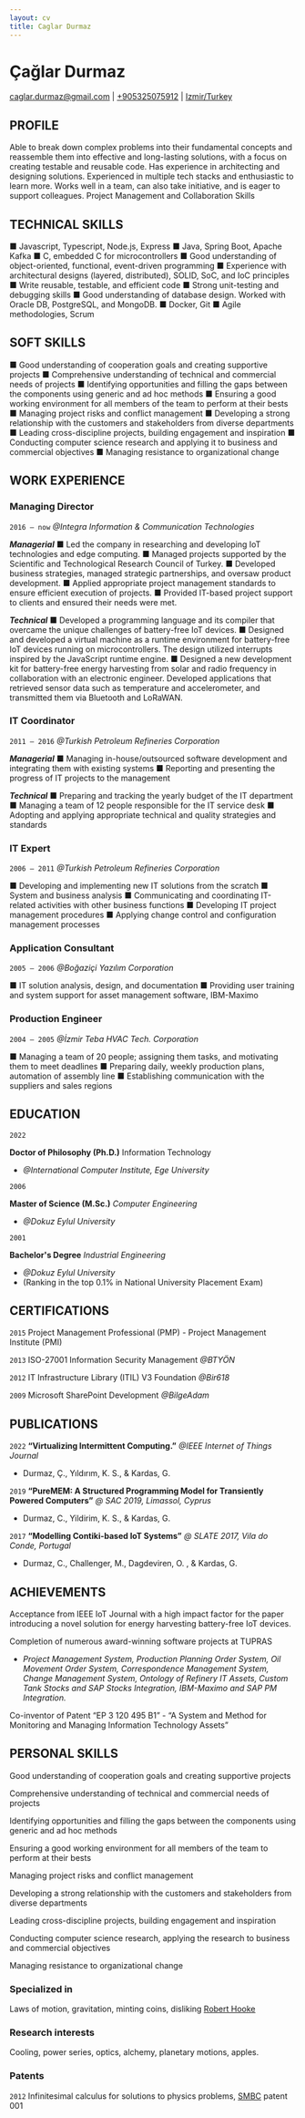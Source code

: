 ```yaml
---
layout: cv
title: Caglar Durmaz
---
```

# Çağlar Durmaz <!--<span style="font-size:70%;">PhD, PMP<span>-->
<div id="webaddress">
<a href="caglar.durmaz@gmail.com">caglar.durmaz@gmail.com</a>
| <a href="+905325075912">+905325075912</a>
| <a href="https://en.wikipedia.org/wiki/%c4%b0zmir">Izmir/Turkey</a>
</div>

## PROFILE
Able to break down complex problems into their fundamental concepts and reassemble them into effective and long-lasting solutions, with a focus on creating testable and reusable code. Has experience in architecting and designing solutions. Experienced in multiple tech stacks and enthusiastic to learn more. Works well in a team, can also take initiative, and is eager to support colleagues. Project Management and Collaboration Skills

## TECHNICAL SKILLS 
■ Javascript, Typescript, Node.js, Express
■ Java, Spring Boot, Apache Kafka
■ C, embedded C for microcontrollers
■ Good understanding of object-oriented, functional, event-driven programming
■ Experience with architectural designs (layered, distributed), SOLID, SoC, and IoC principles
■ Write reusable, testable, and efficient code
■ Strong unit-testing and debugging skills
■ Good understanding of database design. Worked with Oracle DB, PostgreSQL, and MongoDB.
■ Docker, Git
■ Agile methodologies, Scrum

## SOFT SKILLS
■ Good understanding of cooperation goals and creating supportive projects
■ Comprehensive understanding of technical and commercial needs of projects
■ Identifying opportunities and filling the gaps between the components using generic and ad hoc methods
■ Ensuring a good working environment for all members of the team to perform at their bests
■ Managing project risks and conflict management
■ Developing a strong relationship with the customers and stakeholders from diverse departments
■ Leading cross-discipline projects, building engagement and inspiration
■ Conducting computer science research and applying it to business and commercial objectives
■ Managing resistance to organizational change

<!-- https://www.symbolspy.com/dot-symbol.html -->
## WORK EXPERIENCE

<!-- `2016 – now` -->
<!-- __Managing Director (Founder of the Start-Up)__ _@Integra ICT_ -->
### Managing Director 
`2016 – now`
_@Integra Information & Communication Technologies_ 

***Managerial***
■ Led the company in researching and developing IoT technologies and edge computing.
■ Managed projects supported by the Scientific and Technological Research Council of Turkey.
■ Developed business strategies, managed strategic partnerships, and oversaw product development.
■ Applied appropriate project management standards to ensure efficient execution of projects.
■ Provided IT-based project support to clients and ensured their needs were met.

***Technical***
■ Developed a programming language and its compiler that overcame the unique challenges of battery-free IoT devices.
■ Designed and developed a virtual machine as a runtime environment for battery-free IoT devices running on microcontrollers. The design utilized interrupts inspired by the JavaScript runtime engine.
■ Designed a new development kit for battery-free energy harvesting from solar and radio frequency in collaboration with an electronic engineer. Developed applications that retrieved sensor data such as temperature and accelerometer, and transmitted them via Bluetooth and LoRaWAN.

### IT Coordinator 
`2011 – 2016`
_@Turkish Petroleum Refineries Corporation_

***Managerial***
■ Managing in-house/outsourced software development and integrating them with existing systems
■ Reporting and presenting the progress of IT projects to the management

***Technical***
■ Preparing and tracking the yearly budget of the IT department
■ Managing a team of 12 people responsible for the IT service desk
■ Adopting and applying appropriate technical and quality strategies and standards

### IT Expert 
`2006 – 2011`
_@Turkish Petroleum Refineries Corporation_

■ Developing and implementing new IT solutions from the scratch 
■ System and business analysis
■ Communicating and coordinating IT-related activities with other business functions
■ Developing IT project management procedures 
■ Applying change control and configuration management processes

### Application Consultant
`2005 – 2006`
_@Boğaziçi Yazılım Corporation_

■ IT solution analysis, design, and documentation
■ Providing user training and system support for asset management software, IBM-Maximo

### Production Engineer
`2004 – 2005`
_@İzmir Teba HVAC Tech. Corporation_

■ Managing a team of 20 people; assigning them tasks, and motivating them to meet deadlines
■ Preparing daily, weekly production plans, automation of assembly line 
■ Establishing communication with the suppliers and sales regions

## EDUCATION
`2022`
<!-- `2015 – 2022` -->
__Doctor of Philosophy (Ph.D.)__ Information Technology
- _@International Computer Institute, Ege University_

`2006`	
<!-- `2001 – 2006`	 -->
__Master of Science (M.Sc.)__ _Computer Engineering_
- _@Dokuz Eylul University_

`2001`
<!-- `1997 – 2001` -->
__Bachelor's Degree__ _Industrial Engineering_ 
- _@Dokuz Eylul University_ 
- (Ranking in the top 0.1% <!--among 1.5 million students--> in National University Placement Exam)

## CERTIFICATIONS
`2015`
Project Management Professional (PMP) - Project Management Institute (PMI)

`2013`
ISO-27001 Information Security Management _@BTYÖN_

`2012`
IT Infrastructure Library (ITIL) V3 Foundation  _@Bir618_

`2009`
Microsoft SharePoint Development _@BilgeAdam_

## PUBLICATIONS
`2022`
__“Virtualizing Intermittent Computing.”__
_@IEEE Internet of Things Journal_
- Durmaz, Ç., Yıldırım, K. S., & Kardas, G.
<!-- - DOI: 10.1109/JIOT.2022.3176587. -->

`2019`
__“PureMEM: A Structured Programming Model for Transiently Powered Computers”__
_@ SAC 2019, Limassol, Cyprus_ 
- Durmaz, C., Yildirim, K. S., & Kardas, G.
<!-- DOI:10.1145/3297280.3299739 -->

`2017` 
__“Modelling Contiki-based IoT Systems”__ 
_@ SLATE 2017, Vila do Conde, Portugal_
- Durmaz, C., Challenger, M., Dagdeviren, O. , & Kardas, G. 
<!-- DOI: 10.4230/OASIcs.SLATE.2017.5. -->

## ACHIEVEMENTS

Acceptance from IEEE IoT Journal with a high impact factor for the paper introducing a novel solution for energy harvesting battery-free IoT devices.

Completion of numerous award-winning software projects at TUPRAS
- _Project Management System, Production Planning Order System, Oil Movement Order System, Correspondence Management System, Change Management System, Ontology of Refinery IT Assets, Custom Tank Stocks and SAP Stocks Integration, IBM-Maximo and SAP PM Integration._

Co-inventor of Patent “EP 3 120 495 B1” - “A System and Method for Monitoring and Managing Information Technology Assets” 

## PERSONAL SKILLS
Good understanding of cooperation goals and creating supportive projects

Comprehensive understanding of technical and commercial needs of projects

Identifying opportunities and filling the gaps between the components using generic and ad hoc methods

Ensuring a good working environment for all members of the team to perform at their bests

Managing project risks and conflict management

Developing a strong relationship with the customers and stakeholders from diverse departments

Leading cross-discipline projects, building engagement and inspiration

Conducting computer science research, applying the research to business and commercial objectives

Managing resistance to organizational change


### Specialized in

Laws of motion, gravitation, minting coins, disliking [Robert Hooke](http://en.wikipedia.org/wiki/Robert_Hooke)


### Research interests

Cooling, power series, optics, alchemy, planetary motions, apples.


### Patents

`2012`
Infinitesimal calculus for solutions to physics problems, [SMBC](http://www.techdirt.com/articles/20121011/09312820678/if-patents-had-been-around-time-newton.shtml) patent 001

<!-- ### Footer

Last updated: May 2013 -->


